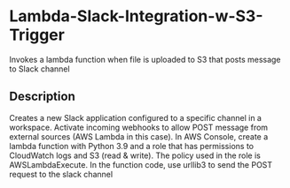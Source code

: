 # Lambda-Slack-Integration-w-S3-Trigger
Invokes a lambda function when file is uploaded to S3 that posts message to Slack channel

## Description
Creates a new Slack application configured to a specific channel in a workspace. Activate incoming webhooks to allow POST message from external sources (AWS Lambda in this case). 
In AWS Console, create a lambda function with Python 3.9 and a role that has permissions to CloudWatch logs and S3 (read & write). The policy used in the role is AWSLambdaExecute.
In the function code, use urllib3 to send the POST request to the slack channel
